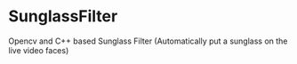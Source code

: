 # SunglassFilter
Opencv and C++ based Sunglass Filter (Automatically put a sunglass on the live video faces)
